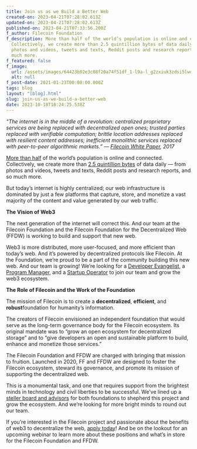 ```yaml
---
title: Join us as we Build a Better Web
created-on: 2023-04-21T07:28:02.613Z
updated-on: 2023-04-21T07:28:02.613Z
published-on: 2023-04-21T07:33:56.200Z
f_author: Filecoin Foundation
f_description: More than half of the world’s population is online and connected.
  Collectively, we create more than 2.5 quintillion bytes of data daily — from
  photos and videos, tweets and texts, Reddit posts and research reports, and so
  much more.
f_featured: false
f_image:
  url: /assets/images/64423b02e3c08f20a74f51df_1-l9a-l_g2zxiuk3zdsi5lwq-1-.png
  alt: null
f_post-date: 2021-01-23T00:00:00.000Z
tags: blog
layout: "[blog].html"
slug: join-us-as-we-build-a-better-web
date: 2023-10-18T18:24:25.538Z
---
```

*“The internet is in the middle of a revolution: centralized proprietary services are being replaced with decentralized open ones; trusted parties replaced with verifiable computation; brittle location addresses replaced with resilient content addresses; inefficient monolithic services replaced with peer-to-peer algorithmic markets.” —* *[Filecoin White Paper](https://filecoin.io/filecoin.pdf), 2017*

[More than half](https://datareportal.com/reports/digital-2020-october-global-statshot) of the world’s population is online and connected. Collectively, we create more than [2.5 quintillion bytes](https://www.takeo.ai/can-you-guess-how-much-data-is-generated-every-day/) of data daily — from photos and videos, tweets and texts, Reddit posts and research reports, and so much more.

But today’s internet is highly centralized; our web infrastructure is dominated by just a few platforms that capture, store, and monetize a vast majority of the content and value generated by our web traffic.

**The Vision of Web3**

The next generation of the internet will correct this. And our team at the Filecoin Foundation and the Filecoin Foundation for the Decentralized Web (FFDW) is working to build and support that new web.

Web3 is more distributed, more user-focused, and more efficient than today’s web. And it’s powered by decentralized protocols like Filecoin. At the Foundation, we’re proud to be a part of the community building this new web. And our team is growing! We’re looking for a [Developer Evangelist](https://jobs.lever.co/filecoin/3c3abe18-0d92-440a-a1c4-99612b00f429), a [Program Manager](https://jobs.lever.co/filecoin/19a2631c-9102-412f-b186-304a8b677d50), and a [Startup Operator](https://jobs.lever.co/filecoin/4a07b3ba-f3c2-4fd3-bc88-57f4da030b77) to join our team and grow the web3 ecosystem.

**The Role of Filecoin and the Work of the Foundation**

The mission of Filecoin is to create a **decentralized**, **efficient**, and **robust**foundation for humanity’s information.

The creators of Filecoin envisioned an independent foundation that would serve as the long-term governance body for the Filecoin ecosystem. Its original mandate was to “grow an open ecosystem for decentralized storage” and to “give developers an open and sustainable platform to build, enhance and monetize those services.”

The Filecoin Foundation and FFDW are charged with bringing that mission to fruition. Launched in 2020, FF and FFDW are designed to foster the Filecoin ecosystem, steward its governance, and promote its mission of supporting the decentralized web.

This is a monumental task, and one that requires support from the brightest minds in technology and civil liberties to be successful. We’ve lined up a [steller board and advisors](https://youtu.be/6OY4xAs3Grg) for both foundations to shepherd this project and grow the ecosystem. And we’re looking for more bright minds to round out our team.

If you’re interested in the Filecoin project and passionate about the benefits of web3 to decentralize the web, [apply today](https://fil.org/get-involved/#careers-intro)! And be on the lookout for an upcoming webinar to learn more about these positions and what’s in store for the Filecoin Foundation and FFDW.